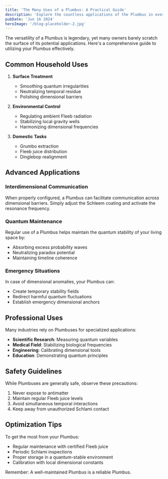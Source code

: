 ```yaml
---
title: 'The Many Uses of a Plumbus: A Practical Guide'
description: 'Explore the countless applications of the Plumbus in everyday life, from common household tasks to advanced interdimensional utilities.'
pubDate: 'Jun 16 2024'
heroImage: '/blog-placeholder-2.jpg'
---
```


The versatility of a Plumbus is legendary, yet many owners barely scratch the surface of its potential applications. Here's a comprehensive guide to utilizing your Plumbus effectively.

## Common Household Uses

1. **Surface Treatment**
   - Smoothing quantum irregularities
   - Neutralizing temporal residue
   - Polishing dimensional barriers

2. **Environmental Control**
   - Regulating ambient Fleeb radiation
   - Stabilizing local gravity wells
   - Harmonizing dimensional frequencies

3. **Domestic Tasks**
   - Grumbo extraction
   - Fleeb juice distribution
   - Dinglebop realignment

## Advanced Applications

### Interdimensional Communication
When properly configured, a Plumbus can facilitate communication across dimensional barriers. Simply adjust the Schleem coating and activate the resonance frequency.

### Quantum Maintenance
Regular use of a Plumbus helps maintain the quantum stability of your living space by:
- Absorbing excess probability waves
- Neutralizing paradox potential
- Maintaining timeline coherence

### Emergency Situations
In case of dimensional anomalies, your Plumbus can:
- Create temporary stability fields
- Redirect harmful quantum fluctuations
- Establish emergency dimensional anchors

## Professional Uses

Many industries rely on Plumbuses for specialized applications:

- **Scientific Research**: Measuring quantum variables
- **Medical Field**: Stabilizing biological frequencies
- **Engineering**: Calibrating dimensional tools
- **Education**: Demonstrating quantum principles

## Safety Guidelines

While Plumbuses are generally safe, observe these precautions:

1. Never expose to antimatter
2. Maintain regular Fleeb juice levels
3. Avoid simultaneous temporal interactions
4. Keep away from unauthorized Schlami contact

## Optimization Tips

To get the most from your Plumbus:

- Regular maintenance with certified Fleeb juice
- Periodic Schlami inspections
- Proper storage in a quantum-stable environment
- Calibration with local dimensional constants

Remember: A well-maintained Plumbus is a reliable Plumbus.